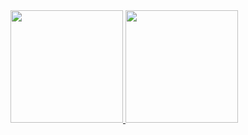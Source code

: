 

  <a href="https://github.com/KelitonVougan">
  <img height="180em" src="https://github-readme-stats.vercel.app/api?username=KelitonVougan&show_icons=true&theme=theme=dark&include_all_commits=true&count_private=true"/>
  <img height="180em" src="https://github-readme-stats.vercel.app/api/top-langs/?username=KelitonVougan&layout=compact&langs_count=7&theme=theme=dark"/>
